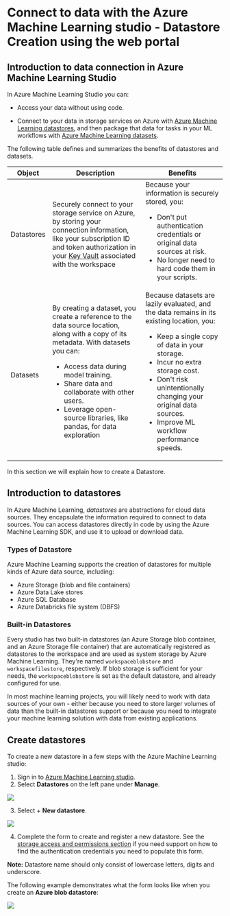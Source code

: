 # Connect to data with the Azure Machine Learning studio - Datastore Creation using the web portal

## Introduction to data connection in Azure Machine Learning Studio

In Azure Machine Learning Studio you can:
* Access your data without using code. 

* Connect to your data in storage services on Azure with [Azure Machine Learning datastores](https://docs.microsoft.com/en-us/azure/machine-learning/how-to-access-data), and then package that data for tasks in your ML workflows with [Azure Machine Learning datasets](https://docs.microsoft.com/en-us/azure/machine-learning/how-to-create-register-datasets).

The following table defines and summarizes the benefits of datastores and datasets.

| **Object** | **Description** | **Benefits** |
| ---------- | -------------- | ---------------- |
|Datastores | Securely connect to your storage service on Azure, by storing your connection information, like your subscription ID and token authorization in your [Key Vault](https://azure.microsoft.com/services/key-vault/) associated with the workspace | Because your information is securely stored, you: <ul><li>Don't put authentication credentials or original data sources at risk.</li><li>No longer need to hard code them in your scripts.</li></ul>|
|Datasets | By creating a dataset, you create a reference to the data source location, along with a copy of its metadata. With datasets you can: <ul><li> Access data during model training.</li><li>Share data and collaborate with other users.</li><li>Leverage open-source libraries, like pandas, for data exploration</li></ul> | Because datasets are lazily evaluated, and the data remains in its existing location, you: <ul><li>Keep a single copy of data in your storage.</li><li> Incur no extra storage cost.</li><li> Don't risk unintentionally changing your original data sources.</li><li>Improve ML workflow performance speeds.</li></ul>|

In this section we will explain how to create a Datastore.

## Introduction to datastores

In Azure Machine Learning, *datastores* are abstractions for cloud data sources. They encapsulate the information required to connect to data sources. You can access datastores directly in code by using the Azure Machine Learning SDK, and use it to upload or download data.

### Types of Datastore
Azure Machine Learning supports the creation of datastores for multiple kinds of Azure data source, including:

* Azure Storage (blob and file containers)
* Azure Data Lake stores
* Azure SQL Database
* Azure Databricks file system (DBFS)

### Built-in Datastores
Every studio has two built-in datastores (an Azure Storage blob container, and an Azure Storage file container) that are automatically registered as datastores to the workspace and are used as system storage by Azure Machine Learning.  They're named `workspaceblobstore` and `workspacefilestore`, respectively. If blob storage is sufficient for your needs, the `workspaceblobstore` is set as the default datastore, and already configured for use.

In most machine learning projects, you will likely need to work with data sources of your own - either because you need to store larger volumes of data than the built-in datastores support or because you need to integrate your machine learning solution with data from existing applications.

  
 ## Create datastores

 To create a new datastore in a few steps with the Azure Machine Learning studio:
 
1. Sign in to [Azure Machine Learning studio](https://ml.azure.com/).
2. Select **Datastores** on the left pane under **Manage**.

![](https://github.com/felicity-borg/Getting-Started-On-Azure-ML/blob/main/Images/datastore1.PNG)

3. Select + **New datastore**.

![](https://github.com/felicity-borg/Getting-Started-On-Azure-ML/blob/main/Images/datastore2.PNG)

4. Complete the form to create and register a new datastore. See the [storage access and permissions section](https://docs.microsoft.com/en-us/azure/machine-learning/how-to-connect-data-ui#access-validation) if you need support on how to find the authentication credentials you need to populate this form.

  **Note:** Datastore name should only consist of lowercase letters, digits and underscore.

  The following example demonstrates what the form looks like when you create an **Azure blob datastore**:

![](https://github.com/felicity-borg/Getting-Started-On-Azure-ML/blob/main/Images/new-datastore-form.png)



